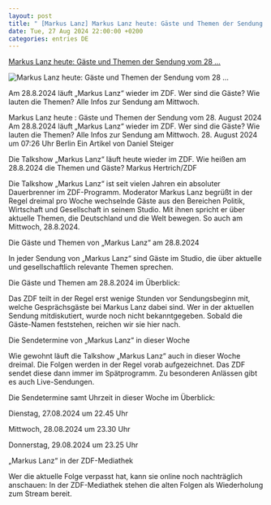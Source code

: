 ```yaml
---
layout: post
title: " [Markus Lanz] Markus Lanz heute: Gäste und Themen der Sendung vom 28 ..."
date: Tue, 27 Aug 2024 22:00:00 +0200
categories: entries DE
---
```

[Markus Lanz heute: Gäste und Themen der Sendung vom 28 ...](https://www.swp.de/unterhaltung/tv/markus-lanz-heute-gaeste-thema-28-8-2024-77478818.html)

![Markus Lanz heute: Gäste und Themen der Sendung vom 28 ...](https://npgprodimages-20334.kxcdn.com/2024/05/04/55515c52-4c31-4767-8e08-8e36d3d27ed5.jpeg?crop=1500,844,0,77&width=1024)

Am 28.8.2024 läuft „Markus Lanz“ wieder im ZDF. Wer sind die Gäste? Wie lauten die Themen? Alle Infos zur Sendung am Mittwoch.

Markus Lanz heute : Gäste und Themen der Sendung vom 28. August 2024 Am 28.8.2024 läuft „Markus Lanz“ wieder im ZDF. Wer sind die Gäste? Wie lauten die Themen? Alle Infos zur Sendung am Mittwoch. 28. August 2024 um 07:26 Uhr Berlin Ein Artikel von Daniel Steiger

Die Talkshow „Markus Lanz“ läuft heute wieder im ZDF. Wie heißen am 28.8.2024 die Themen und Gäste? Markus Hertrich/ZDF

Die Talkshow „Markus Lanz“ ist seit vielen Jahren ein absoluter Dauerbrenner im ZDF-Programm. Moderator Markus Lanz begrüßt in der Regel dreimal pro Woche wechselnde Gäste aus den Bereichen Politik, Wirtschaft und Gesellschaft in seinem Studio. Mit ihnen spricht er über aktuelle Themen, die Deutschland und die Welt bewegen. So auch am Mittwoch, 28.8.2024.

Die Gäste und Themen von „Markus Lanz“ am 28.8.2024

In jeder Sendung von „Markus Lanz“ sind Gäste im Studio, die über aktuelle und gesellschaftlich relevante Themen sprechen.

Die Gäste und Themen am 28.8.2024 im Überblick:

Das ZDF teilt in der Regel erst wenige Stunden vor Sendungsbeginn mit, welche Gesprächsgäste bei Markus Lanz dabei sind. Wer in der aktuellen Sendung mitdiskutiert, wurde noch nicht bekanntgegeben. Sobald die Gäste-Namen feststehen, reichen wir sie hier nach.

Die Sendetermine von „Markus Lanz“ in dieser Woche

Wie gewohnt läuft die Talkshow „Markus Lanz“ auch in dieser Woche dreimal. Die Folgen werden in der Regel vorab aufgezeichnet. Das ZDF sendet diese dann immer im Spätprogramm. Zu besonderen Anlässen gibt es auch Live-Sendungen.

Die Sendetermine samt Uhrzeit in dieser Woche im Überblick:

Dienstag, 27.08.2024 um 22.45 Uhr

Mittwoch, 28.08.2024 um 23.30 Uhr

Donnerstag, 29.08.2024 um 23.25 Uhr

„Markus Lanz“ in der ZDF-Mediathek

Wer die aktuelle Folge verpasst hat, kann sie online noch nachträglich anschauen: In der ZDF-Mediathek stehen die alten Folgen als Wiederholung zum Stream bereit.


